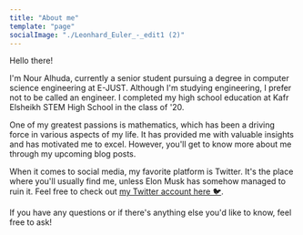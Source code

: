 ```yaml
---
title: "About me"
template: "page"
socialImage: "./Leonhard_Euler_-_edit1 (2)"
---
```


Hello there!

I'm Nour Alhuda, currently a senior student pursuing a degree in computer science engineering at E-JUST. Although I'm studying engineering, I prefer not to be called an engineer. I completed my high school education at Kafr Elsheikh STEM High School in the class of '20.

One of my greatest passions is mathematics, which has been a driving force in various aspects of my life. It has provided me with valuable insights and has motivated me to excel. However, you'll get to know more about me through my upcoming blog posts.

When it comes to social media, my favorite platform is Twitter. It's the place where you'll usually find me, unless Elon Musk has somehow managed to ruin it. Feel free to check out [my Twitter account here 🐦](https://twitter.com/NourAbosen).

If you have any questions or if there's anything else you'd like to know, feel free to ask!

